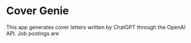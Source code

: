 # Cover Genie

This app generates cover letters written by ChatGPT through the OpenAI API. Job postings are 
